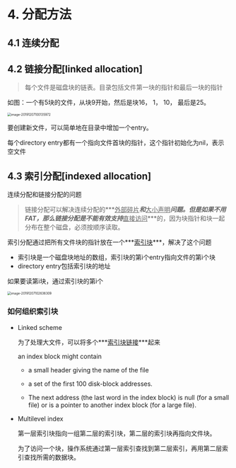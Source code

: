 # 4. 分配方法

## 4.1 连续分配

## 4.2 链接分配[linked allocation]

> 每个文件是磁盘块的链表。目录包括文件第一块的指针和最后一块的指针

如图：一个有5块的文件，从块9开始，然后是块16， 1， 10， 最后是25。

<img src="/Users/jones/Library/Application Support/typora-user-images/image-20191207100135972.png" alt="image-20191207100135972" style="zoom:50%;" />

要创建新文件，可以简单地在目录中增加一个entry。

每个directory entry都有一个指向文件首块的指针，这个指针初始化为nil，表示空文件





## 4.3 索引分配[indexed allocation]

连续分配和链接分配的问题

> 链接分配可以解决连续分配的***<u>外部碎片</u>***和***<u>大小声明</u>***问题。但是如果不用FAT，那么链接分配是不能有效支持***<u>直接访问</u>***的，因为块指针和块一起分布在整个磁盘，必须按顺序读取。

索引分配通过把所有文件块的指针放在一个***<u>索引块</u>***，解决了这个问题

* 索引块是一个磁盘块地址的数组，索引块的第i个entry指向文件的第i个块
* directory entry包括索引块的地址

如果要读第i块，通过索引块的第i个

<img src="/Users/jones/Library/Application Support/typora-user-images/image-20191207102636309.png" alt="image-20191207102636309" style="zoom:50%;" />





### 如何组织索引块

* Linked scheme

  为了处理大文件，可以将多个***<u>索引块链接</u>***起来

  an index block might contain 

  * a small header giving the name of the file 

  * a set of the first 100 disk-block addresses.

  * The next address (the last word in the index block) is null (for a small file) or is a pointer to another index block (for a large file).



* Multilevel index

  第一层索引块指向一组第二层的索引块，第二层的索引块再指向文件块。

  为了访问一个块，操作系统通过第一层索引查找到第二层索引，再用第二层索引查找所需的数据块。

  





